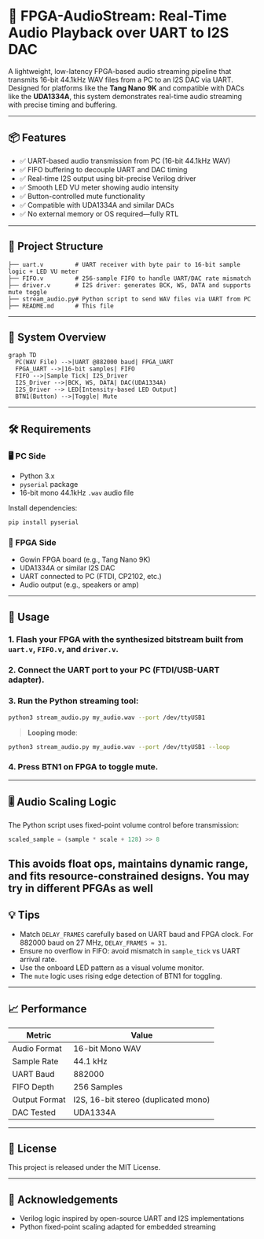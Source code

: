 
# 🎵 FPGA-AudioStream: Real-Time Audio Playback over UART to I2S DAC

A lightweight, low-latency FPGA-based audio streaming pipeline that transmits 16-bit 44.1kHz WAV files from a PC to an I2S DAC via UART. Designed for platforms like the **Tang Nano 9K** and compatible with DACs like the **UDA1334A**, this system demonstrates real-time audio streaming with precise timing and buffering.

---

## 📦 Features

- ✅ UART-based audio transmission from PC (16-bit 44.1kHz WAV)
- ✅ FIFO buffering to decouple UART and DAC timing
- ✅ Real-time I2S output using bit-precise Verilog driver
- ✅ Smooth LED VU meter showing audio intensity
- ✅ Button-controlled mute functionality
- ✅ Compatible with UDA1334A and similar DACs
- ✅ No external memory or OS required—fully RTL

---

## 📁 Project Structure

```
├── uart.v         # UART receiver with byte pair to 16-bit sample logic + LED VU meter
├── FIFO.v         # 256-sample FIFO to handle UART/DAC rate mismatch
├── driver.v       # I2S driver: generates BCK, WS, DATA and supports mute toggle
├── stream_audio.py# Python script to send WAV files via UART from PC
├── README.md      # This file
```

---

## 🧠 System Overview

```mermaid
graph TD
  PC(WAV File) -->|UART @882000 baud| FPGA_UART
  FPGA_UART -->|16-bit samples| FIFO
  FIFO -->|Sample Tick| I2S_Driver
  I2S_Driver -->|BCK, WS, DATA| DAC(UDA1334A)
  I2S_Driver --> LED[Intensity-based LED Output]
  BTN1(Button) -->|Toggle| Mute
```

---

## 🛠️ Requirements

### 🖥️ PC Side
- Python 3.x
- `pyserial` package
- 16-bit mono 44.1kHz `.wav` audio file

Install dependencies:
```bash
pip install pyserial
```

### 🧠 FPGA Side
- Gowin FPGA board (e.g., Tang Nano 9K)
- UDA1334A or similar I2S DAC
- UART connected to PC (FTDI, CP2102, etc.)
- Audio output (e.g., speakers or amp)

---

## 🚀 Usage

### 1. Flash your FPGA with the synthesized bitstream built from `uart.v`, `FIFO.v`, and `driver.v`.

### 2. Connect the UART port to your PC (FTDI/USB-UART adapter).

### 3. Run the Python streaming tool:

```bash
python3 stream_audio.py my_audio.wav --port /dev/ttyUSB1
```

> **Looping mode**:
```bash
python3 stream_audio.py my_audio.wav --port /dev/ttyUSB1 --loop
```

### 4. Press BTN1 on FPGA to toggle mute.

---

## 🎚️ Audio Scaling Logic

The Python script uses fixed-point volume control before transmission:
```python
scaled_sample = (sample * scale + 128) >> 8
```
This avoids float ops, maintains dynamic range, and fits resource-constrained designs.
You may try in different PFGAs as well
---

## 💡 Tips

- Match `DELAY_FRAMES` carefully based on UART baud and FPGA clock. For 882000 baud on 27 MHz, `DELAY_FRAMES ≈ 31`.
- Ensure no overflow in FIFO: avoid mismatch in `sample_tick` vs UART arrival rate.
- Use the onboard LED pattern as a visual volume monitor.
- The `mute` logic uses rising edge detection of BTN1 for toggling.

---

## 📈 Performance

| Metric        | Value             |
|---------------|------------------|
| Audio Format  | 16-bit Mono WAV  |
| Sample Rate   | 44.1 kHz         |
| UART Baud     | 882000           |
| FIFO Depth    | 256 Samples      |
| Output Format | I2S, 16-bit stereo (duplicated mono) |
| DAC Tested    | UDA1334A         |

---

## 📃 License

This project is released under the MIT License.

---

## 🙋 Acknowledgements

- Verilog logic inspired by open-source UART and I2S implementations
- Python fixed-point scaling adapted for embedded streaming
